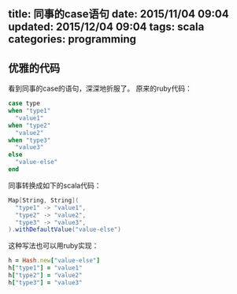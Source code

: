 title: 同事的case语句
date: 2015/11/04 09:04
updated: 2015/12/04 09:04
tags: scala
categories: programming
---

## 优雅的代码
看到同事的case的语句，深深地折服了。
原来的ruby代码：
``` ruby
case type
when "type1"
  "value1"
when "type2"
  "value2"
when "type3"
  "value3"
else
  "value-else"
end
```
同事转换成如下的scala代码：
``` scala
Map[String, String](
  "type1" -> "value1",
  "type2" -> "value2",
  "type3" -> "value3",
).withDefaultValue("value-else")
```
这种写法也可以用ruby实现：
``` ruby
h = Hash.new["value-else"]
h["type1"] = "value1"
h["type2"] = "value2"
h["type3"] = "value3"
```
